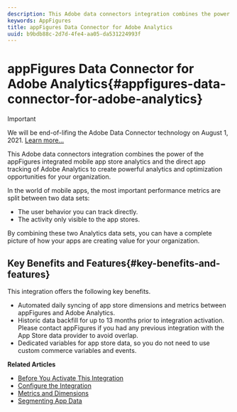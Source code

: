 ```yaml
---
description: This Adobe data connectors integration combines the power of the appFigures integrated mobile app store analytics and the direct app tracking of Adobe Analytics to create powerful analytics and optimization opportunities for your organization.
keywords: AppFigures
title: appFigures Data Connector for Adobe Analytics
uuid: b9bdb88c-2d7d-4fe4-aa05-da531224993f
---
```


# appFigures Data Connector for Adobe Analytics{#appfigures-data-connector-for-adobe-analytics}

>[!IMPORTANT]
>
>We will be end-of-lifing the Adobe Data Connector technology on August 1, 2021. [Learn more...](/help/import/data-connectors/data-connectors-eol.md)

This Adobe data connectors integration combines the power of the appFigures integrated mobile app store analytics and the direct app tracking of Adobe Analytics to create powerful analytics and optimization opportunities for your organization.

In the world of mobile apps, the most important performance metrics are split between two data sets:

* The user behavior you can track directly.
* The activity only visible to the app stores.

By combining these two Analytics data sets, you can have a complete picture of how your apps are creating value for your organization.

## Key Benefits and Features{#key-benefits-and-features}

This integration offers the following key benefits.

* Automated daily syncing of app store dimensions and metrics between appFigures and Adobe Analytics.
* Historic data backfill for up to 13 months prior to integration activation. Please contact appFigures if you had any previous integration with the App Store data provider to avoid overlap.
* Dedicated variables for app store data, so you do not need to use custom commerce variables and events.

**Related Articles**

* [Before You Activate This Integration](appfigures-before-activation.md)
* [Configure the Integration](t-appfigures-integration.md)
* [Metrics and Dimensions](appfigures-metrics.md)
* [Segmenting App Data](appfigures-segment-filter.md)
